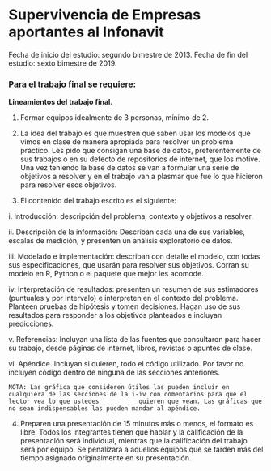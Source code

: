 # Supervivencia de Empresas aportantes al Infonavit

Fecha de inicio del estudio: segundo bimestre de 2013.
Fecha de fin del estudio: sexto bimestre de 2019. 


### Para el trabajo final se requiere:
**Lineamientos del trabajo final.**

1) Formar equipos idealmente de 3 personas, mínimo de 2.

2) La idea del trabajo es que muestren que saben usar los modelos que vimos en clase de manera apropiada para resolver un problema práctico. Les pido que consigan una base de datos, preferentemente de sus trabajos o en su defecto de repositorios de internet, que los motive. Una vez teniendo la base de datos se van a formular una serie de objetivos a resolver y en el trabajo van a plasmar que fue lo que hicieron para resolver esos objetivos.

3) El contenido del trabajo escrito es el siguiente:

  i. Introducción: descripción del problema, contexto y objetivos a resolver.
  
 ii. Descripción de la información: Describan cada una de sus variables, escalas de medición, y presenten un análisis exploratorio de datos.
 
iii. Modelado e implementación: describan con detalle el modelo, con todas sus especificaciones, que usarán para resolver sus objetivos. Corran su modelo en R,          Python o el paquete que mejor les acomode.

iv. Interpretación de resultados: presenten un resumen de sus estimadores (puntuales y por intervalo) e interpreten en el contexto del problema. Planteen pruebas de     hipótesis y tomen decisiones. Hagan uso de sus resultados para responder a los objetivos planteados e incluyan predicciones.

 v. Referencias: Incluyan una lista de las fuentes que consultaron para hacer su trabajo, desde páginas de internet, libros, revistas o apuntes de clase.
 
vi. Apéndice. Incluyan si quieren, todo el código utilizado. Por favor no incluyen código dentro de ninguna de las secciones anteriores.

    NOTA: Las gráfica que consideren útiles las pueden incluir en cualquiera de las secciones de la i-iv con comentarios para que el lector vea lo que ustedes           quieren que vean. Las gráficas que no sean indispensables las pueden mandar al apéndice.

4) Preparen una presentación de 15 minutos más o menos, el formato es libre. Todos los integrantes tienen que hablar y la calificación de la presentación será individual, mientras que la calificación del trabajo será por equipo. Se penalizará a aquellos equipos que se tarden más del tiempo asignado originalmente en su presentación.
